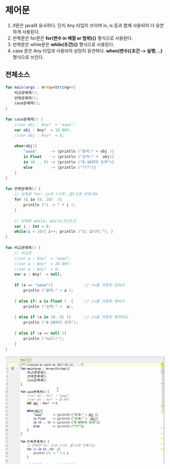 # 제어문
1. if문은 java와 유사하다. 단지 Any 타입이 쓰이며 in, is 등과 함께 사용되어 더 유연하게 사용된다.
2. 반복문은 for문은 **for(변수 in 배열 or 범위){}** 형식으로 사용된다.
3. 반복문은 while문은 **while(조건){}** 형식으로 사용된다.
4. case 문은 Any 타입과 사용되어 상당히 유연하다. **when(변수){조건 -> 실행; ..}** 형식으로 쓰인다.

## 전체소스
~~~kotlin
fun main(args : Array<String>){
    비교문예제();
    반복문예제();
    case문예제();
}

fun case문예제() {
    //var obj : Any?  = "aaaa";
    var obj : Any?  = 10.00f;
    //var obj : Any?  = 8;

    when(obj){
        "aaaa"      -> {println ("문자:" + obj )}
        is Float    -> {println ("숫자:" +  obj)}
        in (0 .. 9) -> {println ("0-10까지 숫자")}
        else        -> {println ("???")}
    }
}

fun 반복문예제() {
    // 반복문 for: in과 (시작..끝)으로 반복가능
    for (i in (0..10)  ){
        println ("i -> " + i );
    }

    // 반복문 while: while(조건){}
    var i : Int = 0;
    while(i < 10){ i++; println ("$i 입니다."); }
}

fun 비교문예제() {
    // 비교문
    //var a : Any?  = "aaaa";
    //var a : Any?  = 10.00f;
    //var a : Any?  = 8;
    var a : Any?  = null;

    if (a == "aaaa"){              // ==를 이용한 값비교
        println ("문자:" + a );

    } else if( a is Float )  {     // is를 이용한 형비교
        println ("숫자:" +  a);

    } else if (a in (0..9) ){      // in을 이용한 범위비교
        println ("0-10까지 숫자");

    } else if (a == null ){
        println ("null!");
    }
}
~~~
![이미지](condition.gif)
